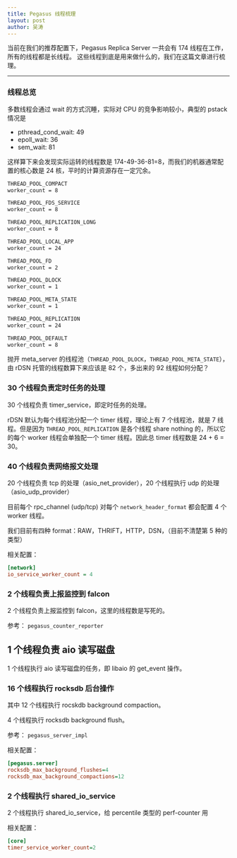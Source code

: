 ```yaml
---
title: Pegasus 线程梳理
layout: post
author: 吴涛
---
```


当前在我们的推荐配置下，Pegasus Replica Server 一共会有 174 线程在工作，所有的线程都是长线程。
这些线程到底是用来做什么的，我们在这篇文章进行梳理。

-----

### 线程总览

多数线程会通过 wait 的方式沉睡，实际对 CPU 的竞争影响较小，典型的 pstack 情况是

- pthread_cond_wait: 49
- epoll_wait: 36
- sem_wait: 81

这样算下来会发现实际运转的线程数是 174-49-36-81=8，而我们的机器通常配置的核心数是 24 核，平时的计算资源存在一定冗余。

```txt
THREAD_POOL_COMPACT
worker_count = 8

THREAD_POOL_FDS_SERVICE
worker_count = 8

THREAD_POOL_REPLICATION_LONG
worker_count = 8

THREAD_POOL_LOCAL_APP
worker_count = 24

THREAD_POOL_FD
worker_count = 2

THREAD_POOL_DLOCK
worker_count = 1

THREAD_POOL_META_STATE
worker_count = 1

THREAD_POOL_REPLICATION
worker_count = 24

THREAD_POOL_DEFAULT
worker_count = 8
```

抛开 meta_server 的线程池（`THREAD_POOL_DLOCK`，`THREAD_POOL_META_STATE`），由 rDSN 托管的线程数算下来应该是 82 个，多出来的 92 线程如何分配？

### 30 个线程负责定时任务的处理

30 个线程负责 timer_service，即定时任务的处理。

rDSN 默认为每个线程池分配一个 timer 线程，理论上有 7 个线程池，就是 7 线程。但是因为 `THREAD_POOL_REPLICATION` 是各个线程 share nothing 的，所以它的每个 worker 线程会单独配一个 timer 线程。因此总 timer 线程数是 24 + 6 = 30。

### 40 个线程负责网络报文处理

20 个线程负责 tcp 的处理（asio_net_provider），20 个线程执行 udp 的处理（asio_udp_provider）

目前每个 rpc_channel (udp/tcp) 对每个 `network_header_format` 都会配置 4 个 worker 线程。

我们目前有四种 format：RAW，THRIFT，HTTP，DSN，（目前不清楚第 5 种的类型）

相关配置：

```ini
[network]
io_service_worker_count = 4
```

### 2 个线程负责上报监控到 falcon

2 个线程负责上报监控到 falcon，这里的线程数是写死的。

参考：
`pegasus_counter_reporter`

## 1 个线程负责 aio 读写磁盘

1 个线程执行 aio 读写磁盘的任务，即 libaio 的 get_event 操作。

### 16 个线程执行 rocksdb 后台操作

其中 12 个线程执行 rocskdb background compaction。

4 个线程执行 rocksdb background flush。

参考：
`pegasus_server_impl`

相关配置：

```ini
[pegasus.server]
rocksdb_max_background_flushes=4
rocksdb_max_background_compactions=12
```

### 2 个线程执行 shared_io_service

2 个线程执行 shared_io_service，给 percentile 类型的 perf-counter 用

相关配置：

```ini
[core]
timer_service_worker_count=2
```
